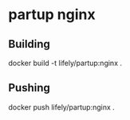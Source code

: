 # partup nginx

## Building
docker build -t lifely/partup:nginx .

## Pushing
docker push lifely/partup:nginx .
